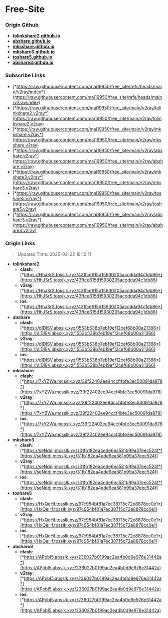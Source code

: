 # Free-Site

### Origin Github

- [**tolinkshare2.github.io**](https://github.com/tolinkshare2/tolinkshare2.github.io)
- [**abshare.github.io**](https://github.com/abshare/abshare.github.io)
- [**mksshare.github.io**](https://github.com/mksshare/mksshare.github.io)
- [**mkshare3.github.io**](https://github.com/mkshare3/mkshare3.github.io)
- [**toshare5.github.io**](https://github.com/toshare5/toshare5.github.io)
- [**abshare3.github.io**](https://github.com/abshare3/abshare3.github.io)

### Subscribe Links

- [*https://raw.githubusercontent.com/mai19950/free_site/refs/heads/main/v2ray/index*](https://raw.githubusercontent.com/mai19950/free_site/refs/heads/main/v2ray/index)
- [*https://raw.githubusercontent.com/mai19950/free_site/main/v2ray/tolinkshare2.v2ray*](https://raw.githubusercontent.com/mai19950/free_site/main/v2ray/tolinkshare2.v2ray)
- [*https://raw.githubusercontent.com/mai19950/free_site/main/v2ray/mksshare.v2ray*](https://raw.githubusercontent.com/mai19950/free_site/main/v2ray/mksshare.v2ray)
- [*https://raw.githubusercontent.com/mai19950/free_site/main/v2ray/abshare.v2ray*](https://raw.githubusercontent.com/mai19950/free_site/main/v2ray/abshare.v2ray)
- [*https://raw.githubusercontent.com/mai19950/free_site/main/v2ray/mkshare3.v2ray*](https://raw.githubusercontent.com/mai19950/free_site/main/v2ray/mkshare3.v2ray)
- [*https://raw.githubusercontent.com/mai19950/free_site/main/v2ray/toshare5.v2ray*](https://raw.githubusercontent.com/mai19950/free_site/main/v2ray/toshare5.v2ray)
- [*https://raw.githubusercontent.com/mai19950/free_site/main/v2ray/abshare3.v2ray*](https://raw.githubusercontent.com/mai19950/free_site/main/v2ray/abshare3.v2ray)

### Origin Links

> Updated Time: 2025-02-22 18:12:11

- **tolinkshare2**
  - **clash**: [*https://HhJSrS.tosslk.xyz/43ffce615d15930205accdda94c1db86*](https://HhJSrS.tosslk.xyz/43ffce615d15930205accdda94c1db86)
  - **v2ray**: [*https://HhJSrS.tosslk.xyz/43ffce615d15930205accdda94c1db86*](https://HhJSrS.tosslk.xyz/43ffce615d15930205accdda94c1db86)
  - **ios**: [*https://HhJSrS.tosslk.xyz/43ffce615d15930205accdda94c1db86*](https://HhJSrS.tosslk.xyz/43ffce615d15930205accdda94c1db86)
- **abshare**
  - **clash**: [*https://dIDlSV.absslk.xyz/1553b538b7eb19ef12cef68b00a21366*](https://dIDlSV.absslk.xyz/1553b538b7eb19ef12cef68b00a21366)
  - **v2ray**: [*https://dIDlSV.absslk.xyz/1553b538b7eb19ef12cef68b00a21366*](https://dIDlSV.absslk.xyz/1553b538b7eb19ef12cef68b00a21366)
  - **ios**: [*https://dIDlSV.absslk.xyz/1553b538b7eb19ef12cef68b00a21366*](https://dIDlSV.absslk.xyz/1553b538b7eb19ef12cef68b00a21366)
- **mksshare**
  - **clash**: [*https://7xYZWa.mcsslk.xyz/39f22402ee94ccf4bfe3ec50091da978*](https://7xYZWa.mcsslk.xyz/39f22402ee94ccf4bfe3ec50091da978)
  - **v2ray**: [*https://7xYZWa.mcsslk.xyz/39f22402ee94ccf4bfe3ec50091da978*](https://7xYZWa.mcsslk.xyz/39f22402ee94ccf4bfe3ec50091da978)
  - **ios**: [*https://7xYZWa.mcsslk.xyz/39f22402ee94ccf4bfe3ec50091da978*](https://7xYZWa.mcsslk.xyz/39f22402ee94ccf4bfe3ec50091da978)
- **mkshare3**
  - **clash**: [*https://seNddj.mcsslk.xyz/31fb182ea4ede6ea581b99a37eec524f*](https://seNddj.mcsslk.xyz/31fb182ea4ede6ea581b99a37eec524f)
  - **v2ray**: [*https://seNddj.mcsslk.xyz/31fb182ea4ede6ea581b99a37eec524f*](https://seNddj.mcsslk.xyz/31fb182ea4ede6ea581b99a37eec524f)
  - **ios**: [*https://seNddj.mcsslk.xyz/31fb182ea4ede6ea581b99a37eec524f*](https://seNddj.mcsslk.xyz/31fb182ea4ede6ea581b99a37eec524f)
- **toshare5**
  - **clash**: [*https://HxQeHf.tosslk.xyz/97c954bf81a7ec38715c72e8878cc0e1*](https://HxQeHf.tosslk.xyz/97c954bf81a7ec38715c72e8878cc0e1)
  - **v2ray**: [*https://HxQeHf.tosslk.xyz/97c954bf81a7ec38715c72e8878cc0e1*](https://HxQeHf.tosslk.xyz/97c954bf81a7ec38715c72e8878cc0e1)
  - **ios**: [*https://HxQeHf.tosslk.xyz/97c954bf81a7ec38715c72e8878cc0e1*](https://HxQeHf.tosslk.xyz/97c954bf81a7ec38715c72e8878cc0e1)
- **abshare3**
  - **clash**: [*https://APobI5.absslk.xyz/236027b0199ac2ea4b0d9e976e31442a*](https://APobI5.absslk.xyz/236027b0199ac2ea4b0d9e976e31442a)
  - **v2ray**: [*https://APobI5.absslk.xyz/236027b0199ac2ea4b0d9e976e31442a*](https://APobI5.absslk.xyz/236027b0199ac2ea4b0d9e976e31442a)
  - **ios**: [*https://APobI5.absslk.xyz/236027b0199ac2ea4b0d9e976e31442a*](https://APobI5.absslk.xyz/236027b0199ac2ea4b0d9e976e31442a)
